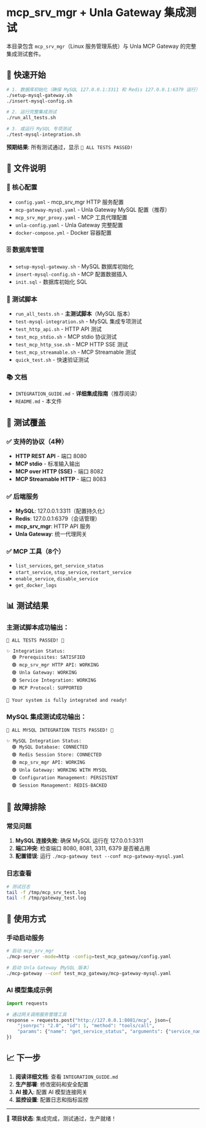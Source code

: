 # mcp_srv_mgr + Unla Gateway 集成测试

本目录包含 `mcp_srv_mgr`（Linux 服务管理系统）与 Unla MCP Gateway 的完整集成测试套件。

## 🚀 快速开始

```bash
# 1. 数据库初始化（确保 MySQL 127.0.0.1:3311 和 Redis 127.0.0.1:6379 运行）
./setup-mysql-gateway.sh
./insert-mysql-config.sh

# 2. 运行完整集成测试
./run_all_tests.sh

# 3. 或运行 MySQL 专项测试
./test-mysql-integration.sh
```

**预期结果**: 所有测试通过，显示 `🎉 ALL TESTS PASSED!`

## 📁 文件说明

### 🔧 核心配置
- `config.yaml` - mcp_srv_mgr HTTP 服务配置
- `mcp-gateway-mysql.yaml` - Unla Gateway MySQL 配置（推荐）
- `mcp_srv_mgr_proxy.yaml` - MCP 工具代理配置
- `unla-config.yaml` - Unla Gateway 完整配置
- `docker-compose.yml` - Docker 容器配置

### 🗄️ 数据库管理
- `setup-mysql-gateway.sh` - MySQL 数据库初始化
- `insert-mysql-config.sh` - MCP 配置数据插入
- `init.sql` - 数据库初始化 SQL

### 🧪 测试脚本
- `run_all_tests.sh` - **主测试脚本**（MySQL 版本）
- `test-mysql-integration.sh` - MySQL 集成专项测试
- `test_http_api.sh` - HTTP API 测试
- `test_mcp_stdio.sh` - MCP stdio 协议测试
- `test_mcp_http_sse.sh` - MCP HTTP SSE 测试
- `test_mcp_streamable.sh` - MCP Streamable 测试
- `quick_test.sh` - 快速验证测试

### 📚 文档
- `INTEGRATION_GUIDE.md` - **详细集成指南**（推荐阅读）
- `README.md` - 本文件

## 🎯 测试覆盖

### ✅ 支持的协议（4种）
- **HTTP REST API** - 端口 8080
- **MCP stdio** - 标准输入输出
- **MCP over HTTP (SSE)** - 端口 8082  
- **MCP Streamable HTTP** - 端口 8083

### ✅ 后端服务
- **MySQL**: 127.0.0.1:3311（配置持久化）
- **Redis**: 127.0.0.1:6379（会话管理）
- **mcp_srv_mgr**: HTTP API 服务
- **Unla Gateway**: 统一代理网关

### ✅ MCP 工具（8个）
- `list_services`, `get_service_status`
- `start_service`, `stop_service`, `restart_service`
- `enable_service`, `disable_service`
- `get_docker_logs`

## 📊 测试结果

### 主测试脚本成功输出：
```
🎉 ALL TESTS PASSED! 🎉

✨ Integration Status:
  🟢 Prerequisites: SATISFIED
  🟢 mcp_srv_mgr HTTP API: WORKING
  🟢 Unla Gateway: WORKING
  🟢 Service Integration: WORKING
  🟢 MCP Protocol: SUPPORTED

🚀 Your system is fully integrated and ready!
```

### MySQL 集成测试成功输出：
```
🎉 ALL MYSQL INTEGRATION TESTS PASSED! 🎉

✨ MySQL Integration Status:
  🟢 MySQL Database: CONNECTED
  🟢 Redis Session Store: CONNECTED
  🟢 mcp_srv_mgr API: WORKING
  🟢 Unla Gateway: WORKING WITH MYSQL
  🟢 Configuration Management: PERSISTENT
  🟢 Session Management: REDIS-BACKED
```

## 🚨 故障排除

### 常见问题
1. **MySQL 连接失败**: 确保 MySQL 运行在 127.0.0.1:3311
2. **端口冲突**: 检查端口 8080, 8081, 3311, 6379 是否被占用
3. **配置错误**: 运行 `./mcp-gateway test --conf mcp-gateway-mysql.yaml`

### 日志查看
```bash
# 测试日志
tail -f /tmp/mcp_srv_test.log
tail -f /tmp/gateway_test.log
```

## 🎯 使用方式

### 手动启动服务
```bash
# 启动 mcp_srv_mgr
./mcp-server -mode=http -config=test_mcp_gateway/config.yaml

# 启动 Unla Gateway（MySQL 版本）
./mcp-gateway --conf test_mcp_gateway/mcp-gateway-mysql.yaml
```

### AI 模型集成示例
```python
import requests

# 通过网关调用服务管理工具
response = requests.post("http://127.0.0.1:8081/mcp", json={
    "jsonrpc": "2.0", "id": 1, "method": "tools/call",
    "params": {"name": "get_service_status", "arguments": {"service_name": "nginx"}}
})
```

## 📈 下一步

1. **阅读详细文档**: 查看 `INTEGRATION_GUIDE.md`
2. **生产部署**: 修改密码和安全配置
3. **AI 接入**: 配置 AI 模型连接网关
4. **监控设置**: 配置日志和指标监控

---

🎯 **项目状态**: 集成完成，测试通过，生产就绪！